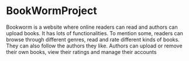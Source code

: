 # BookWormProject


Bookworm is a website where online readers can read and authors can upload books. It has lots of functionalities. To mention some, readers can browse through different genres, read and rate different kinds of books. They can also follow the authors they like. Authors can upload or remove their own books, view their ratings and manage their accounts
